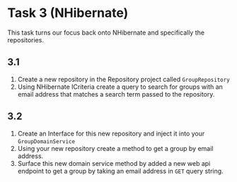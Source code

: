 # Task 3 (NHibernate)

This task turns our focus back onto NHibernate and specifically the repositories.

## 3.1

1. Create a new repository in the Repository project called `GroupRepository`
2. Using NHibernate ICriteria create a query to search for groups with an email address that matches a search term passed to the repository.

## 3.2
1. Create an Interface for this new repository and inject it into your `GroupDomainService`
2. Using your new repository create a method to get a group by email address.
3. Surface this new domain service method by added a new web api endpoint to get a group by taking an email address in `GET` query string.

